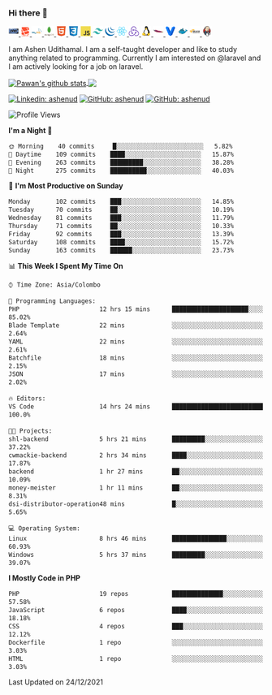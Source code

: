 ### Hi there 👋

<a align="center" href="https://github.com/ashenud"> <img width="20px" src="https://raw.githubusercontent.com/devicons/devicon/master/icons/php/php-original.svg" alt="ashenud: PHP" /> <img width="18px" src="https://raw.githubusercontent.com/devicons/devicon/master/icons/laravel/laravel-plain-wordmark.svg" alt="ashenud: Laravel" /> <img width="20px" src="https://raw.githubusercontent.com/devicons/devicon/master/icons/mysql/mysql-original-wordmark.svg" alt="ashenud: MySQL" /> <img width="20px" src="https://raw.githubusercontent.com/devicons/devicon/master/icons/mongodb/mongodb-original-wordmark.svg" alt="ashenud: mongoDB" />  <img width="20px" src="https://raw.githubusercontent.com/devicons/devicon/master/icons/html5/html5-original.svg" alt="ashenud: HTML5" /> <img width="20px" src="https://raw.githubusercontent.com/devicons/devicon/master/icons/css3/css3-original.svg" alt="ashenud: CSS3" /> <img width="20px" src="https://raw.githubusercontent.com/devicons/devicon/master/icons/javascript/javascript-original.svg" alt="ashenud: Javascript" /> <img width="20px" src="https://raw.githubusercontent.com/devicons/devicon/master/icons/tailwindcss/tailwindcss-plain.svg" alt="ashenud: Tailwindcss" /> <img width="20px" src="https://raw.githubusercontent.com/devicons/devicon/master/icons/jquery/jquery-original.svg" alt="ashenud: Jquery" /> <img width="20px" src="https://raw.githubusercontent.com/devicons/devicon/master/icons/react/react-original.svg" alt="ashenud: React" /> <img width="20px" src="https://raw.githubusercontent.com/devicons/devicon/master/icons/redux/redux-original.svg" alt="ashenud: Redux" /> <img width="20px" src="https://raw.githubusercontent.com/devicons/devicon/master/icons/linux/linux-original.svg" alt="ashenud: Linux" /> <img width="20px" src="https://raw.githubusercontent.com/devicons/devicon/master/icons/apache/apache-original.svg" alt="ashenud: Apache" /> <img width="20px" src="https://raw.githubusercontent.com/devicons/devicon/master/icons/vagrant/vagrant-original.svg" alt="ashenud: Vagrant" /> <img width="20px" src="https://raw.githubusercontent.com/devicons/devicon/master/icons/docker/docker-original.svg" alt="ashenud: Docker" /> <img width="20px" src="https://raw.githubusercontent.com/devicons/devicon/master/icons/amazonwebservices/amazonwebservices-original-wordmark.svg" alt="ashenud: AWS" /> <img width="20px" src="https://raw.githubusercontent.com/devicons/devicon/master/icons/jenkins/jenkins-original.svg" alt="ashenud: Jenkins" /> </a>

I am Ashen Udithamal. I am a self-taught developer and like to study anything related to programming. Currently I am interested on @laravel and I am actively looking for a job on laravel.

<a href="https://github.com/ashenud">
    <img height="150px" align="center" src="https://github-readme-stats.vercel.app/api?username=ashenud&show_icons=true&theme=nord&line_height=27" alt="Pawan's github stats"/>
</a>
<a href="https://github.com/ashenud">
    <img height="150px" align="center" src="https://github-readme-stats.vercel.app/api/top-langs/?username=ashenud&theme=nord&layout=compact&langs_count=6" />
</a>

[![Linkedin: ashenud](https://img.shields.io/badge/-ashenud-blue?style=flat-square&logo=Linkedin&logoColor=white&link=https://www.linkedin.com/in/ashenud/)](https://www.linkedin.com/in/ashenud/)
[![GitHub: ashenud](https://img.shields.io/github/followers/ashenud?label=follow&style=social)](https://github.com/ashenud)
[![GitHub: ashenud](https://img.shields.io/github/stars/ashenud?label=stars&style=social)](https://github.com/ashenud)
<!-- [![website](https://img.shields.io/badge/PortfolioWebsite-ashenud.live-2648ff?style=flat-square&logo=google-chrome)](https://ashenud.live/) -->

<!--START_SECTION:waka-->
![Profile Views](http://img.shields.io/badge/Profile%20Views-0-blue)

**I'm a Night 🦉** 

```text
🌞 Morning    40 commits     █░░░░░░░░░░░░░░░░░░░░░░░░   5.82% 
🌆 Daytime    109 commits    ████░░░░░░░░░░░░░░░░░░░░░   15.87% 
🌃 Evening    263 commits    █████████░░░░░░░░░░░░░░░░   38.28% 
🌙 Night      275 commits    ██████████░░░░░░░░░░░░░░░   40.03%

```
📅 **I'm Most Productive on Sunday** 

```text
Monday       102 commits    ███░░░░░░░░░░░░░░░░░░░░░░   14.85% 
Tuesday      70 commits     ██░░░░░░░░░░░░░░░░░░░░░░░   10.19% 
Wednesday    81 commits     ███░░░░░░░░░░░░░░░░░░░░░░   11.79% 
Thursday     71 commits     ██░░░░░░░░░░░░░░░░░░░░░░░   10.33% 
Friday       92 commits     ███░░░░░░░░░░░░░░░░░░░░░░   13.39% 
Saturday     108 commits    ████░░░░░░░░░░░░░░░░░░░░░   15.72% 
Sunday       163 commits    ██████░░░░░░░░░░░░░░░░░░░   23.73%

```


📊 **This Week I Spent My Time On** 

```text
⌚︎ Time Zone: Asia/Colombo

💬 Programming Languages: 
PHP                      12 hrs 15 mins      █████████████████████░░░░   85.02% 
Blade Template           22 mins             ░░░░░░░░░░░░░░░░░░░░░░░░░   2.64% 
YAML                     22 mins             ░░░░░░░░░░░░░░░░░░░░░░░░░   2.61% 
Batchfile                18 mins             ░░░░░░░░░░░░░░░░░░░░░░░░░   2.15% 
JSON                     17 mins             ░░░░░░░░░░░░░░░░░░░░░░░░░   2.02%

🔥 Editors: 
VS Code                  14 hrs 24 mins      █████████████████████████   100.0%

🐱‍💻 Projects: 
shl-backend              5 hrs 21 mins       █████████░░░░░░░░░░░░░░░░   37.22% 
cwmackie-backend         2 hrs 34 mins       ████░░░░░░░░░░░░░░░░░░░░░   17.87% 
backend                  1 hr 27 mins        ██░░░░░░░░░░░░░░░░░░░░░░░   10.09% 
money-meister            1 hr 11 mins        ██░░░░░░░░░░░░░░░░░░░░░░░   8.31% 
dsi-distributor-operation48 mins             █░░░░░░░░░░░░░░░░░░░░░░░░   5.65%

💻 Operating System: 
Linux                    8 hrs 46 mins       ███████████████░░░░░░░░░░   60.93% 
Windows                  5 hrs 37 mins       █████████░░░░░░░░░░░░░░░░   39.07%

```

**I Mostly Code in PHP** 

```text
PHP                      19 repos            ██████████████░░░░░░░░░░░   57.58% 
JavaScript               6 repos             ████░░░░░░░░░░░░░░░░░░░░░   18.18% 
CSS                      4 repos             ███░░░░░░░░░░░░░░░░░░░░░░   12.12% 
Dockerfile               1 repo              ░░░░░░░░░░░░░░░░░░░░░░░░░   3.03% 
HTML                     1 repo              ░░░░░░░░░░░░░░░░░░░░░░░░░   3.03%

```



 Last Updated on 24/12/2021
<!--END_SECTION:waka-->

